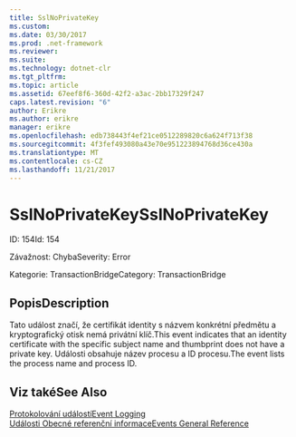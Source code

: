 ```yaml
---
title: SslNoPrivateKey
ms.custom: 
ms.date: 03/30/2017
ms.prod: .net-framework
ms.reviewer: 
ms.suite: 
ms.technology: dotnet-clr
ms.tgt_pltfrm: 
ms.topic: article
ms.assetid: 67eef8f6-360d-42f2-a3ac-2bb17329f247
caps.latest.revision: "6"
author: Erikre
ms.author: erikre
manager: erikre
ms.openlocfilehash: edb738443f4ef21ce0512289820c6a624f713f38
ms.sourcegitcommit: 4f3fef493080a43e70e951223894768d36ce430a
ms.translationtype: MT
ms.contentlocale: cs-CZ
ms.lasthandoff: 11/21/2017
---
```

# <a name="sslnoprivatekey"></a><span data-ttu-id="9c1f2-102">SslNoPrivateKey</span><span class="sxs-lookup"><span data-stu-id="9c1f2-102">SslNoPrivateKey</span></span>
<span data-ttu-id="9c1f2-103">ID: 154</span><span class="sxs-lookup"><span data-stu-id="9c1f2-103">Id: 154</span></span>  
  
 <span data-ttu-id="9c1f2-104">Závažnost: Chyba</span><span class="sxs-lookup"><span data-stu-id="9c1f2-104">Severity: Error</span></span>  
  
 <span data-ttu-id="9c1f2-105">Kategorie: TransactionBridge</span><span class="sxs-lookup"><span data-stu-id="9c1f2-105">Category: TransactionBridge</span></span>  
  
## <a name="description"></a><span data-ttu-id="9c1f2-106">Popis</span><span class="sxs-lookup"><span data-stu-id="9c1f2-106">Description</span></span>  
 <span data-ttu-id="9c1f2-107">Tato událost značí, že certifikát identity s názvem konkrétní předmětu a kryptografický otisk nemá privátní klíč.</span><span class="sxs-lookup"><span data-stu-id="9c1f2-107">This event indicates that an identity certificate with the specific subject name and thumbprint does not have a private key.</span></span> <span data-ttu-id="9c1f2-108">Události obsahuje název procesu a ID procesu.</span><span class="sxs-lookup"><span data-stu-id="9c1f2-108">The event lists the process name and process ID.</span></span>  
  
## <a name="see-also"></a><span data-ttu-id="9c1f2-109">Viz také</span><span class="sxs-lookup"><span data-stu-id="9c1f2-109">See Also</span></span>  
 [<span data-ttu-id="9c1f2-110">Protokolování událostí</span><span class="sxs-lookup"><span data-stu-id="9c1f2-110">Event Logging</span></span>](../../../../../docs/framework/wcf/diagnostics/event-logging/index.md)  
 [<span data-ttu-id="9c1f2-111">Události Obecné referenční informace</span><span class="sxs-lookup"><span data-stu-id="9c1f2-111">Events General Reference</span></span>](../../../../../docs/framework/wcf/diagnostics/event-logging/events-general-reference.md)
